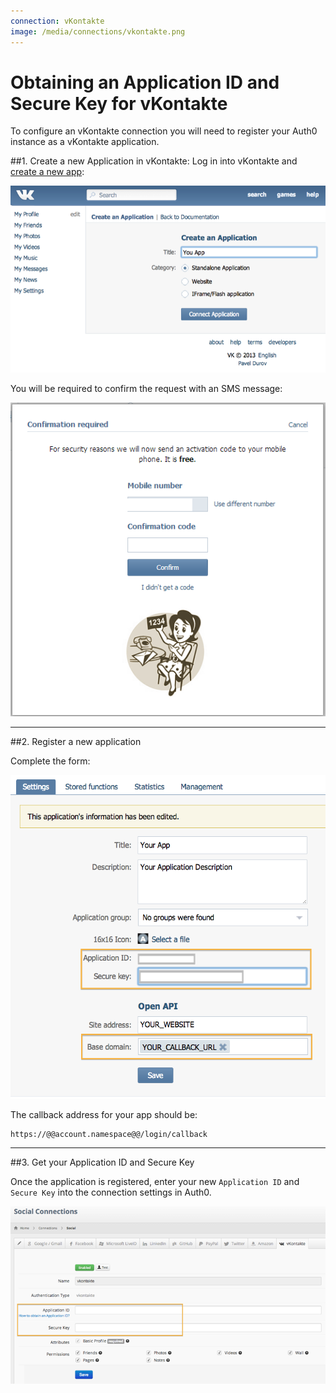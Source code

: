 ```yaml
---
connection: vKontakte
image: /media/connections/vkontakte.png
---
```


# Obtaining an Application ID and Secure Key for vKontakte

To configure an vKontakte connection you will need to register your Auth0 instance as a vKontakte application.

##1. Create a new Application in vKontakte:
Log in into vKontakte and [create a new app](http://vk.com/editapp?act=create):

![](/media/articles/connections/social/vkontakte/vkontakte-create-app.png)

You will be required to confirm the request with an SMS message:

![](/media/articles/connections/social/vkontakte/vkontakte-validate-create-app.png)

---

##2. Register a new application

Complete the form:

![](/media/articles/connections/social/vkontakte/vkontakte-register-app.png)

The callback address for your app should be:

	https://@@account.namespace@@/login/callback

---

##3. Get your Application ID and Secure Key

Once the application is registered, enter your new `Application ID` and `Secure Key` into the connection settings in Auth0.

![](/media/articles/connections/social/vkontakte/vkontakte-add-connection.png)
